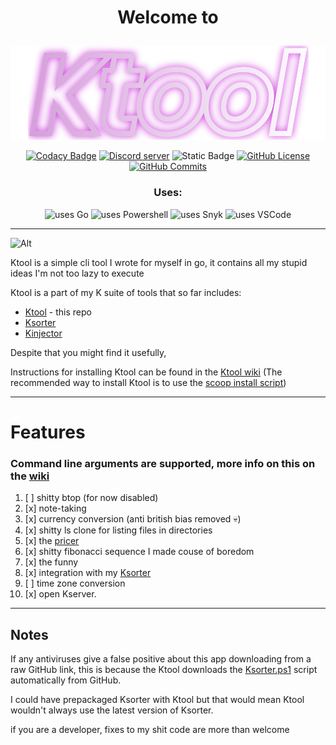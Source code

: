 # <p align="center">Welcome to</p>

<p align="center">
    <img src="Ktool.svg" alt="Ktool" title="ktool logo">
</p>

<div align="center">
<p>
    <a href="https://app.codacy.com/gh/kociumba/ktool/dashboard?utm_source=gh&amp;utm_medium=referral&amp;utm_content=&amp;utm_campaign=Badge_grade"><img src="https://app.codacy.com/project/badge/Grade/d433479fcef242dd8555669d8777e2fa" alt="Codacy Badge" title="Codacy badge"/></a>
    <a href="https://discord.gg/nMh3gqKu4Q"><img src="https://img.shields.io/discord/974403756814893146?logo=discord" alt="Discord server" title="Discord server"></a>
    <img src="https://img.shields.io/badge/compiled_size-14mb-1" alt="Static Badge" title="Compiled size"/>
    <a href="https://github.com/kociumba/ktool/blob/main/LICENSE"><img src="https://img.shields.io/github/license/kociumba/ktool" alt="GitHub License" title="license"/></a>
    <a href="https://github.com/kociumba/ktool/commits/main/"><img src="https://badgen.net/github/commits/kociumba/ktool" alt="GitHub Commits" title="commits to main"/></a>
    <br /> 
</p>    
<h3>Uses:</h3>
<p>   
    <img src="https://img.shields.io/badge/Go-00ADD8?style=flat&logo=go&logoColor=white" alt="uses Go" title="Go"/>
    <img src="https://img.shields.io/badge/powershell-5391FE?style=flat&logo=powershell&logoColor=white" alt="uses Powershell" title="Powershell"/>
    <img src="https://img.shields.io/badge/Snyk-4C4A73?style=flat&logo=snyk&logoColor=white" alt="uses Snyk" title="Snyk"/>
    <img src="https://img.shields.io/badge/VSCode-0078D4?style=flat&logo=visual%20studio%20code&logoColor=white" alt="uses VSCode" title="VSCode"/>
</p>
</div>


---

![Alt](https://repobeats.axiom.co/api/embed/7d35c6f4492d30a2a59ca3e3ad2a522c7ec523e9.svg "Repobeats analytics image")

Ktool is a simple cli tool I wrote for myself in go,
it contains all my stupid ideas I'm not too lazy to execute 

Ktool is a part of my K suite of tools that so far includes:
- [Ktool](https://github.com/kociumba/ktool) - this repo
- [Ksorter](https://github.com/kociumba/ksorter)
- [Kinjector](https://github.com/kociumba/Kinjector)

Despite that you might find it usefully,

Instructions for installing Ktool can be found in the [Ktool wiki](https://github.com/kociumba/ktool/wiki) (The recommended way to install Ktool is to use the [scoop install script](https://github.com/kociumba/ktool/blob/main/ktool.json))

---

# Features

### Command line arguments are supported, more info on this on the [wiki](https://github.com/kociumba/ktool/wiki)

1. [ ] shitty btop (for now disabled)
2. [x] note-taking
3. [x] currency conversion (anti british bias removed 💀)
4. [x] shitty ls clone for listing files in directories
5. [x] the [pricer](https://gabagool.vercel.app/)
6. [x] shitty fibonacci sequence I made couse of boredom
7. [x] the funny
8. [x] integration with my [Ksorter](https://github.com/kociumba/ksorter)
9. [ ] time zone conversion
10. [x] open Kserver. 

---

## Notes

If any antiviruses give a false positive about this app downloading from a raw GitHub link,
this is because the Ktool downloads the [Ksorter.ps1](https://github.com/kociumba/ksorter/blob/main/Ksorter.ps1) script automatically 
from GitHub.

I could have prepackaged Ksorter with Ktool but that would mean Ktool wouldn't always use the latest version of Ksorter.

if you are a developer, fixes to my shit code are more than welcome
